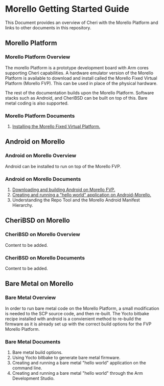 # Morello Getting Started Guide
This Document provides an overview of Cheri with the Morello Platform and links to other documents in this repository.

## Morello Platform
### Morello Platform Overview
The morello Platform is a prototype development board with Arm cores supporting Cheri capabilities.
A hardware emulator version of the Morello Platform is available to download and install called the Morello Fixed Virtual Platform (Morello FVP). This can be used in place of the physical hardware.

The rest of the documentation builds upon the Morello Platform. Software stacks such as Android, and CheriBSD can be built on top of this. Bare metal coding is also supported.

### Morello Platform Documents
1. [Installing the Morello Fixed Virtual Platform.](./morello/MorelloPlatform/InstallingMorelloFVP.md)

## Android on Morello
### Android on Morello Overview
Android can be installed to run on top of the Morello FVP.
### Android on Morello Documents
1. [Downloading and building Android on Morello FVP.](./morello/AndroidOnMorello/BuildingMorelloAndroid/BuildingAndroidOnMorello.md)
2. [Creating and running a "hello world" application on Android-Morello.](./morello/AndroidOnMorello/HelloWorldOnAndroid/helloWorldOnAndroid.md)
3. Understanding the Repo Tool and the Morello Android Manifest Hierarchy.

## CheriBSD on Morello
### CheriBSD on Morello Overview
Content to be added.
### CheriBSD on Morello Documents
Content to be added.

## Bare Metal on Morello
### Bare Metal Overview
In order to run bare metal code on the Morello Platform, a small modification is needed to the SCP source code, and then re-built. The Yocto bitbake recipe installed with android is a convienient method to re-build the firmware as it is already set up with the correct build options for the FVP Morello Platform.
### Bare Metal Documents
1. Bare metal build options. 
2. Using Yocto bitbake to generate bare metal firmware.
3. Creating and running a bare metal "hello world" application on the command line.
4. Creating and running a bare metal "hello world" through the Arm Development Studio.